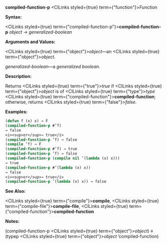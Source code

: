 **compiled-function-p** <ClLinks styled={true} term={"function"}><i>Function</i></ClLinks> 



**Syntax:** 



<ClLinks styled={true} term={"compiled-function-p"}><b>compiled-function-p</b></ClLinks> *object → generalized-boolean* 



**Arguments and Values:** 



<ClLinks styled={true} term={"object"}><i>object</i></ClLinks>—an <ClLinks styled={true} term={"object"}><i>object</i></ClLinks>. 



*generalized-boolean*—a *generalized boolean*. 



**Description:** 



Returns <ClLinks styled={true} term={"true"}><i>true</i></ClLinks> if <ClLinks styled={true} term={"object"}><i>object</i></ClLinks> is of <ClLinks styled={true} term={"type"}><i>type</i></ClLinks> <ClLinks styled={true} term={"compiled-function"}><b>compiled-function</b></ClLinks>; otherwise, returns <ClLinks styled={true} term={"false"}><i>false</i></ClLinks>. 















**Examples:**
```lisp
(defun f (x) x) → F 
(compiled-function-p #’f) 
→ false 
<i><sup>or</sup>→ true</i> 
(compiled-function-p ’f) → false 
(compile ’f) → F 
(compiled-function-p #’f) → true 
(compiled-function-p ’f) → false 
(compiled-function-p (compile nil ’(lambda (x) x))) 
→ true 
(compiled-function-p #’(lambda (x) x)) 
→ false 
<i><sup>or</sup>→ true</i> 
(compiled-function-p ’(lambda (x) x)) → false 
```
**See Also:** 



<ClLinks styled={true} term={"compile"}><b>compile</b></ClLinks>, <ClLinks styled={true} term={"compile-file"}><b>compile-file</b></ClLinks>, <ClLinks styled={true} term={"compiled-function"}><b>compiled-function</b></ClLinks> 



**Notes:** 



(compiled-function-p <ClLinks styled={true} term={"object"}><i>object</i></ClLinks>) *≡* (typep <ClLinks styled={true} term={"object"}><i>object</i></ClLinks> ’compiled-function) 




